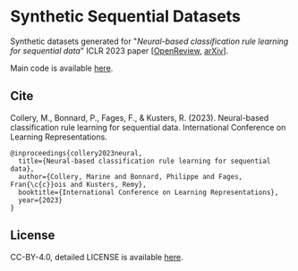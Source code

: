 # Synthetic Sequential Datasets

Synthetic datasets generated for "_Neural-based classification rule learning for sequential data_" ICLR 2023 paper [[OpenReview](https://openreview.net/forum?id=7tJyBmu9iCj), [arXiv](https://arxiv.org/abs/2302.11286)].

Main code is available [here](https://github.com/IBM/cr2n).

## Cite
Collery, M., Bonnard, P., Fages, F., & Kusters, R. (2023). Neural-based classification rule learning for sequential data. International Conference on Learning Representations.

```
@inproceedings{collery2023neural,
  title={Neural-based classification rule learning for sequential data},
  author={Collery, Marine and Bonnard, Philippe and Fages, Fran{\c{c}}ois and Kusters, Remy},
  booktitle={International Conference on Learning Representations},
  year={2023}
}
```

## License
CC-BY-4.0, detailed LICENSE is available [here](https://github.com/IBM/synth-sequential-datasets/blob/main/LICENSE.txt).